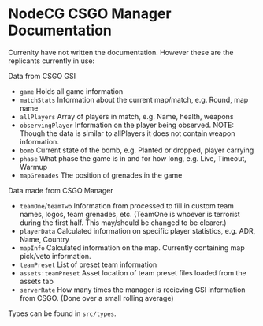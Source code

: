 # NodeCG CSGO Manager Documentation

Currenlty have not written the documentation. However these are the replicants currently in use:

Data from CSGO GSI

* `game` Holds all game information
* `matchStats` Information about the current map/match, e.g. Round, map name
* `allPlayers` Array of players in match, e.g. Name, health, weapons
* `observingPlayer` Information on the player being observed. NOTE: Though the data is similar to allPlayers it does not contain weapon information.
* `bomb` Current state of the bomb, e.g. Planted or dropped, player carrying
* `phase` What phase the game is in and for how long, e.g. Live, Timeout, Warmup
* `mapGrenades` The position of grenades in the game

Data made from CSGO Manager

* `teamOne`/`teamTwo` Information from processed to fill in custom team names, logos, team grenades, etc. (TeamOne is whoever is terrorist during the first half. This may/should be changed to be clearer.)
* `playerData` Calculated information on specific player statistics, e.g. ADR, Name, Country
* `mapInfo` Calculated information on the map. Currently containing map pick/veto information.
* `teamPreset` List of preset team information
* `assets:teamPreset` Asset location of team preset files loaded from the assets tab
* `serverRate` How many times the manager is recieving GSI information from CSGO. (Done over a small rolling average)

Types can be found in `src/types`.
